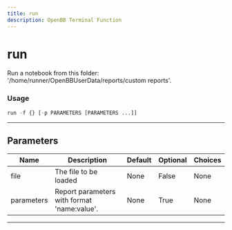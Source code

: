 ```yaml
---
title: run
description: OpenBB Terminal Function
---
```


# run

Run a notebook from this folder: '/home/runner/OpenBBUserData/reports/custom reports'.

### Usage

```python
run -f {} [-p PARAMETERS [PARAMETERS ...]]
```

---

## Parameters

| Name | Description | Default | Optional | Choices |
| ---- | ----------- | ------- | -------- | ------- |
| file | The file to be loaded | None | False | None |
| parameters | Report parameters with format 'name:value'. | None | True | None |

---
